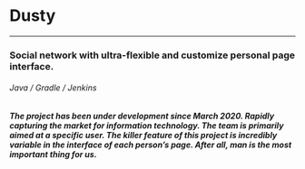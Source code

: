 # Dusty
-------
### Social network with ultra-flexible and customize personal page interface.
###### Java / Gradle / Jenkins

##### The project has been under development since March 2020. Rapidly capturing the market for information technology. The team is primarily aimed at a specific user. The killer feature of this project is incredibly variable in the interface of each person’s page. After all, man is the most important thing for us.
